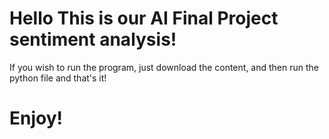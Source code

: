 <h1> Hello This is our AI Final Project sentiment analysis!</h1>
If you wish to run the program, just download the content, and then run the python file and that's it!

<h1>Enjoy!</h1>
